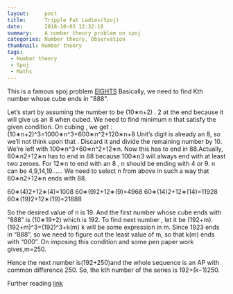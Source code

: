 ```yaml
---
layout:     post
title:      Tripple Fat Ladies(Spoj)
date:       2018-10-03 12:32:18
summary:    A number theory problem on spoj
categories: Number theory, Observation
thumbnail: Number theory
tags:
 - Number theory 
 - Spoj
 - Maths
---
```


This is a famous spoj problem [EIGHTS](https://www.spoj.com/problems/EIGHTS/)
Basically, we need to find Kth number whose cube ends in "888".

Let’s start by assuming the number to be (10∗n+2) .
2 at the end because it will give us an 8 when cubed. We need to find minimum n that satisfy the given condition.
On cubing , we get :
(10∗n+2)^3=1000∗n^3+600∗n^2+120∗n+8
Unit’s digit is already an 8, so we’ll not think upon that . Discard it and divide the remaining number by 10.
We’re left with 100∗n^3+60∗n^2+12∗n. Now this has to end in 88.Actually, 60∗n2+12∗n has to end in 88 because 100∗n3 will always end with at least two zeroes.
For 12∗n to end with an 8 , n should be ending with 4 or 9. n can be 4,9,14,19......
We need to select n from above in such a way that 60∗n2+12∗n ends with 88.

60∗(4)2+12∗(4)=1008
60∗(9)2+12∗(9)=4968
60∗(14)2+12∗(14)=11928
60∗(19)2+12∗(19)=21888

So the desired value of n is 19. And the first number whose cube ends with “888” is (10∗19+2) which is 192.
To find next number , let it be (192+m).
(192+m)^3=(192)^3+k(m)
k will be some expression in m. Since 1923 ends in “888”, so we need to figure out the least value of m, so that k(m) ends with “000”. On imposing this condition and some pen paper work gives,m=250.

Hence the next number is(192+250)and the whole sequence is an AP with common difference 250. So, the kth number of the series is 
192+(k−1)250.

Further reading [link](http://qr.ae/TUGHty)
